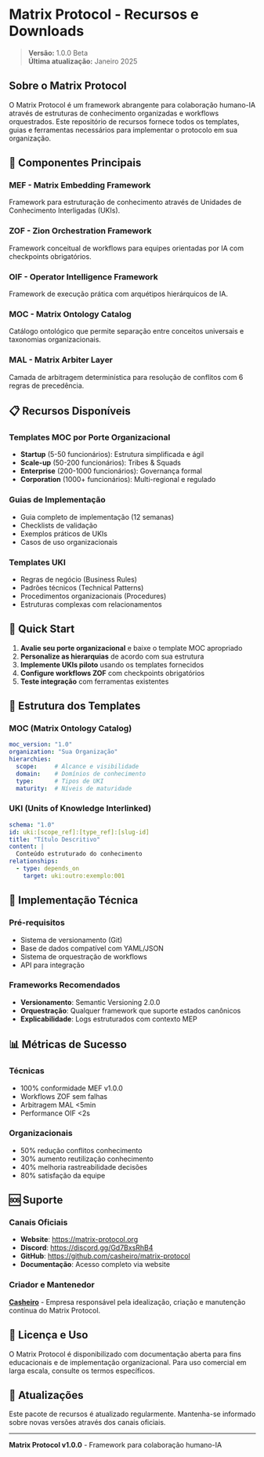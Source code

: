 # Matrix Protocol - Recursos e Downloads

> **Versão:** 1.0.0 Beta  
> **Última atualização:** Janeiro 2025

## Sobre o Matrix Protocol

O Matrix Protocol é um framework abrangente para colaboração humano-IA através de estruturas de conhecimento organizadas e workflows orquestrados. Este repositório de recursos fornece todos os templates, guias e ferramentas necessários para implementar o protocolo em sua organização.

## 🎯 Componentes Principais

### MEF - Matrix Embedding Framework
Framework para estruturação de conhecimento através de Unidades de Conhecimento Interligadas (UKIs).

### ZOF - Zion Orchestration Framework
Framework conceitual de workflows para equipes orientadas por IA com checkpoints obrigatórios.

### OIF - Operator Intelligence Framework
Framework de execução prática com arquétipos hierárquicos de IA.

### MOC - Matrix Ontology Catalog
Catálogo ontológico que permite separação entre conceitos universais e taxonomias organizacionais.

### MAL - Matrix Arbiter Layer
Camada de arbitragem determinística para resolução de conflitos com 6 regras de precedência.

## 📋 Recursos Disponíveis

### Templates MOC por Porte Organizacional
- **Startup** (5-50 funcionários): Estrutura simplificada e ágil
- **Scale-up** (50-200 funcionários): Tribes & Squads
- **Enterprise** (200-1000 funcionários): Governança formal
- **Corporation** (1000+ funcionários): Multi-regional e regulado

### Guias de Implementação
- Guia completo de implementação (12 semanas)
- Checklists de validação
- Exemplos práticos de UKIs
- Casos de uso organizacionais

### Templates UKI
- Regras de negócio (Business Rules)
- Padrões técnicos (Technical Patterns)  
- Procedimentos organizacionais (Procedures)
- Estruturas complexas com relacionamentos

## 🚀 Quick Start

1. **Avalie seu porte organizacional** e baixe o template MOC apropriado
2. **Personalize as hierarquias** de acordo com sua estrutura
3. **Implemente UKIs piloto** usando os templates fornecidos
4. **Configure workflows ZOF** com checkpoints obrigatórios
5. **Teste integração** com ferramentas existentes

## 📐 Estrutura dos Templates

### MOC (Matrix Ontology Catalog)
```yaml
moc_version: "1.0"
organization: "Sua Organização"
hierarchies:
  scope:     # Alcance e visibilidade
  domain:    # Domínios de conhecimento
  type:      # Tipos de UKI
  maturity:  # Níveis de maturidade
```

### UKI (Units of Knowledge Interlinked)
```yaml
schema: "1.0"
id: uki:[scope_ref]:[type_ref]:[slug-id]
title: "Título Descritivo"
content: |
  Conteúdo estruturado do conhecimento
relationships:
  - type: depends_on
    target: uki:outro:exemplo:001
```

## 🔧 Implementação Técnica

### Pré-requisitos
- Sistema de versionamento (Git)
- Base de dados compatível com YAML/JSON
- Sistema de orquestração de workflows
- API para integração

### Frameworks Recomendados
- **Versionamento**: Semantic Versioning 2.0.0
- **Orquestração**: Qualquer framework que suporte estados canônicos
- **Explicabilidade**: Logs estruturados com contexto MEP

## 📊 Métricas de Sucesso

### Técnicas
- 100% conformidade MEF v1.0.0
- Workflows ZOF sem falhas
- Arbitragem MAL <5min
- Performance OIF <2s

### Organizacionais
- 50% redução conflitos conhecimento
- 30% aumento reutilização conhecimento
- 40% melhoria rastreabilidade decisões
- 80% satisfação da equipe

## 🆘 Suporte

### Canais Oficiais
- **Website**: https://matrix-protocol.org
- **Discord**: https://discord.gg/Gd7BxsRhB4
- **GitHub**: https://github.com/casheiro/matrix-protocol
- **Documentação**: Acesso completo via website

### Criador e Mantenedor
**[Casheiro](https://casheiro.com.br)** - Empresa responsável pela idealização, criação e manutenção contínua do Matrix Protocol.

## 📄 Licença e Uso

O Matrix Protocol é disponibilizado com documentação aberta para fins educacionais e de implementação organizacional. Para uso comercial em larga escala, consulte os termos específicos.

## 🔄 Atualizações

Este pacote de recursos é atualizado regularmente. Mantenha-se informado sobre novas versões através dos canais oficiais.

---

**Matrix Protocol v1.0.0** - Framework para colaboração humano-IA